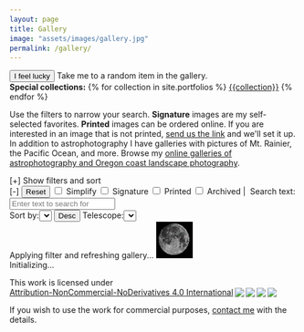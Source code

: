 ```yaml
---
layout: page
title: Gallery
image: "assets/images/gallery.jpg"
permalink: /gallery/
---
```

<div><button id="lucky" class="btn btn-sm btn-primary m-1" title="View a random picture from the gallery.">I feel lucky</button> Take me to a random item in the gallery.&nbsp;<span id="filterShare"></span></div>
<div><strong>Special collections:</strong>
{% for collection in site.portfolios %}
<a class="badge badge-info w-auto" href="{{ site.baseurl }}/tag/{{collection | strip | replace: ' ', '-' | remove: '(' | remove: ')' | downcase }}" title="{{collection}}" alt="{{collection}}">{{collection}}</a>
{% endfor %}
</div>
<p>Use the filters to narrow your search. <strong>Signature</strong> images are my self-selected favorites. <strong>Printed</strong> images can be ordered online. If you are interested in an image that is not printed, <a href="https://dswgalleries./contact" target="_blank">send us the link</a> and we'll set it up. In addition to astrophotography I have galleries with pictures of Mt. Rainier, the Pacific Ocean, and more. Browse my <a href="https://dswgalleries.com/galleries" target="_blank">online galleries of astrophotography and Oregon coast landscape photography</a>.
<div id="galleryMain">
    <a name="top"/>
    <div id="filters">
        <div id="status"></div>
        <div id="filterExpand" class="clickable">[+] Show filters and sort</div>
        <div id="filterExpanded" >            
            <div>
                <span id="filterCollapse" class="clickable">[-]</span>
                <span><button id="reset" class="btn btn-link btn-warning">Reset</button></span>
                <span><input id="simplify" type="checkbox" title="Check to simplify the results and just show images."/> Simplify</span>
                <span><input type="checkbox" id="signature" title="Check to filter signature series"/> Signature</span>
                <span><input type="checkbox" id="print" title="Check to filter printed items"/> Printed</span>
                <span><input type="checkbox" id="archive" title="Click to view archived images"/> Archived</span>&nbsp;|&nbsp;
                <span><label for="text" class="mr-1">Search text:</label><input id="text" type="text" placeholder="Enter text to search for"/></span>                
            </div>
            <div>
                <span><label for="sortBy" class="mr-1">Sort by:</label><select id="sortBy" title="weighted is a score computed from the details in the profile and attributes like signature, firstCapture and lastCapture refer to the dates that images were acquired (multiple dates means multiple days of data were used), date is a simplified date sort that coalesces the date range, and title refers to the name of the piece"></select></span>
                <span><button title="Click to toggle sort direction" class="btn btn-link" id="sortDir">Desc</button></span>                
                <span><label for="telescope" class="mr-1">Telescope:</label><select id="telescope"></select></span>
            </div>
            <div id="categoryButtons"></div>
        </div>
        <div id="filterRefresh" class="alert alert-info">Applying filter and refreshing gallery... <img src="/assets/images/loading.gif" alt="Loading..."/></div>
    </div>
    <div class="card-deck">        
        <div class="alert alert-info">Initializing...</div>        
    </div>    
</div>
<div class="footer"><p xmlns:cc="http://creativecommons.org/ns#" >This work is licensed under <a href="http://creativecommons.org/licenses/by-nc-nd/4.0/?ref=chooser-v1" target="_blank" rel="license noopener noreferrer" style="display:inline-block;">Attribution-NonCommercial-NoDerivatives 4.0 International<img style="height:22px!important;margin-left:3px;vertical-align:text-bottom;" src="https://mirrors.creativecommons.org/presskit/icons/cc.svg?ref=chooser-v1"><img style="height:22px!important;margin-left:3px;vertical-align:text-bottom;" src="https://mirrors.creativecommons.org/presskit/icons/by.svg?ref=chooser-v1"><img style="height:22px!important;margin-left:3px;vertical-align:text-bottom;" src="https://mirrors.creativecommons.org/presskit/icons/nc.svg?ref=chooser-v1"><img style="height:22px!important;margin-left:3px;vertical-align:text-bottom;" src="https://mirrors.creativecommons.org/presskit/icons/nd.svg?ref=chooser-v1"></a></p>
<p>If you wish to use the work for commercial purposes, <a href="{{ site.galleryhome }}/contact" alt="Send me a message directly." title="Send me a message directly.">contact me</a> with the details.</p>
</div>

<script id="basePrintUrl" type="text/template">{{site.galleryhome}}</script>

<script id="image-template" type="text/template">
<div id="%div_id%" class="card gallery-card-v2 text-white bg-dark mb-1 p-1">
    <img id="%img_id%" class="card-img clickable" src="/assets/images/loading.gif" alt="%desc%"/>
    <div class="card-body">
        <p class="mb-2px card-text-override">
            <a id="%title_id%" class="card-title clickable underlinehover"><strong>%title%</strong></a></p>
        <p id="%type_id%" class="card-text card-text-override mb-2px">...</p>
        <p id="%content_id%" class="card-text card-text-override">...</p>        
        <p class="card-text card-text-override text-right mb-2px"><small>%date%</small></p>        
    </div>    
</div>        
</script>

<script src="{{ site.baseurl }}/assets/js/dom_helper.js"></script>
<script src="{{ site.baseurl }}/assets/js/queryStringRouter.js"></script>
<script src="{{ site.baseurl }}/assets/js/gallerydb.js"></script>
<script src="{{ site.baseurl }}/assets/js/gallery_filter.js"></script>